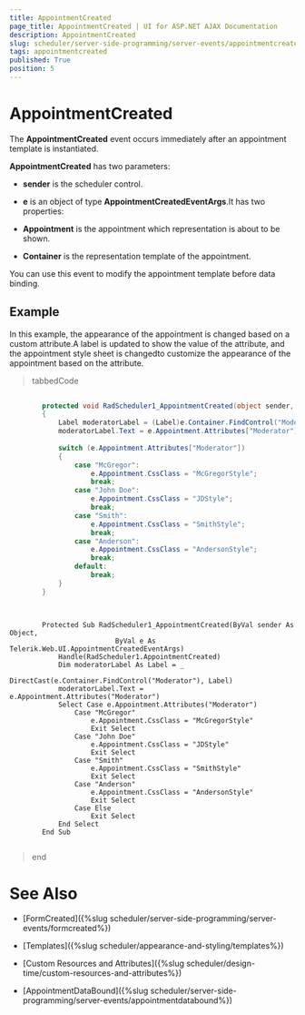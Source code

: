 ```yaml
---
title: AppointmentCreated
page_title: AppointmentCreated | UI for ASP.NET AJAX Documentation
description: AppointmentCreated
slug: scheduler/server-side-programming/server-events/appointmentcreated
tags: appointmentcreated
published: True
position: 5
---
```


# AppointmentCreated



The __AppointmentCreated__ event occurs immediately after an appointment template is instantiated.

__AppointmentCreated__ has two parameters:

* __sender__ is the scheduler control.

* __e__ is an object of type __AppointmentCreatedEventArgs__.It has two properties:

* __Appointment__ is the appointment which representation is about to be shown.

* __Container__ is the representation template of the appointment.

You can use this event to modify the appointment template before data binding.

## Example

In this example, the appearance of the appointment is changed based on a custom attribute.A label is updated to show the value of the attribute, and the appointment style sheet is changedto customize the appearance of the appointment based on the attribute.



>tabbedCode

````C#
	
	    protected void RadScheduler1_AppointmentCreated(object sender, Telerik.Web.UI.AppointmentCreatedEventArgs e)
	    {
	        Label moderatorLabel = (Label)e.Container.FindControl("Moderator");
	        moderatorLabel.Text = e.Appointment.Attributes["Moderator"];
	
	        switch (e.Appointment.Attributes["Moderator"])
	        {
	            case "McGregor":
	                e.Appointment.CssClass = "McGregorStyle";
	                break;
	            case "John Doe":
	                e.Appointment.CssClass = "JDStyle";
	                break;
	            case "Smith":
	                e.Appointment.CssClass = "SmithStyle";
	                break;
	            case "Anderson":
	                e.Appointment.CssClass = "AndersonStyle";
	                break;
	            default:
	                break;
	        }
	    } 
	
````
````VB.NET
	     
	    Protected Sub RadScheduler1_AppointmentCreated(ByVal sender As Object,
	                      ByVal e As Telerik.Web.UI.AppointmentCreatedEventArgs)
	        Handle(RadScheduler1.AppointmentCreated)
	        Dim moderatorLabel As Label = _
	                         DirectCast(e.Container.FindControl("Moderator"), Label)
	        moderatorLabel.Text = e.Appointment.Attributes("Moderator")
	        Select Case e.Appointment.Attributes("Moderator")
	            Case "McGregor"
	                e.Appointment.CssClass = "McGregorStyle"
	                Exit Select
	            Case "John Doe"
	                e.Appointment.CssClass = "JDStyle"
	                Exit Select
	            Case "Smith"
	                e.Appointment.CssClass = "SmithStyle"
	                Exit Select
	            Case "Anderson"
	                e.Appointment.CssClass = "AndersonStyle"
	                Exit Select
	            Case Else
	                Exit Select
	        End Select
	    End Sub
	
````
>end

# See Also

 * [FormCreated]({%slug scheduler/server-side-programming/server-events/formcreated%})

 * [Templates]({%slug scheduler/appearance-and-styling/templates%})

 * [Custom Resources and Attributes]({%slug scheduler/design-time/custom-resources-and-attributes%})

 * [AppointmentDataBound]({%slug scheduler/server-side-programming/server-events/appointmentdatabound%})
